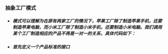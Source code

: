 ### 抽象工厂模式  
* ##### 模式可以理解为在原有两家工厂的情况下，苹果工厂除了制造苹果手机，还要制造苹果电脑，而小米工厂除了制造小米手机，还要制造小米电脑。我们调用某个工厂制造相应的产品不再是一对一的关系，具体代码如下：
* ##### 首先定义一个产品标准的接口
